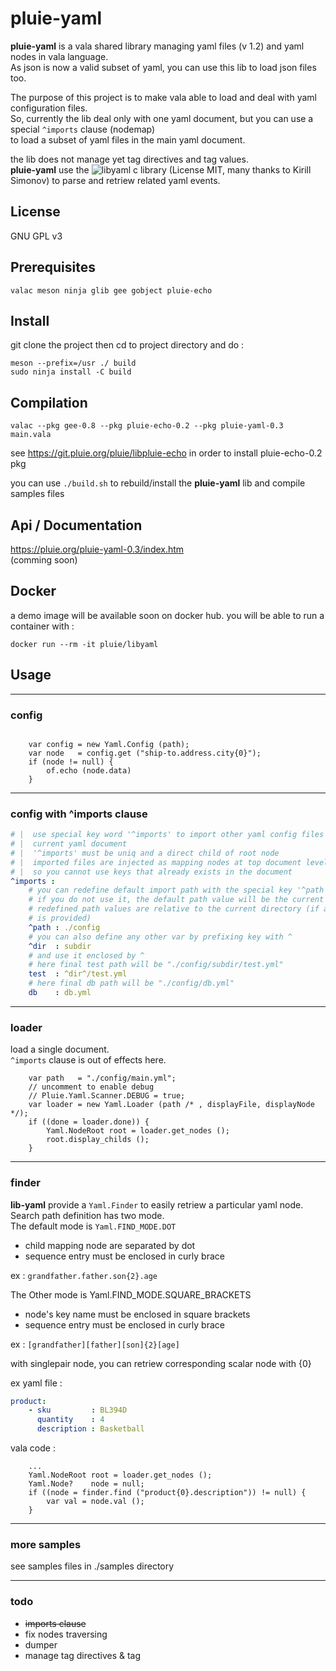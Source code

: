 # pluie-yaml

**pluie-yaml** is a vala shared library managing yaml files (v 1.2) and yaml nodes in vala language.  
As json is now a valid subset of yaml, you can use this lib to load json files too.  

The purpose of this project is to make vala able to load and deal with yaml configuration files.  
So, currently the lib deal only with one yaml document, but you can use a special `^imports` clause (nodemap)  
to load a subset of yaml files in the main yaml document.

the lib does not manage yet tag directives and tag values.  
**pluie-yaml** use the ![libyaml c library](https://github.com/yaml/libyaml) (License MIT, many thanks to Kirill Simonov) to parse and retriew related yaml events.

## License

GNU GPL v3

## Prerequisites

`valac meson ninja glib gee gobject pluie-echo`


## Install

git clone the project then cd to project directory and do :

```
meson --prefix=/usr ./ build
sudo ninja install -C build
```

## Compilation

```
valac --pkg gee-0.8 --pkg pluie-echo-0.2 --pkg pluie-yaml-0.3 main.vala
```

see https://git.pluie.org/pluie/libpluie-echo in order to install pluie-echo-0.2 pkg

you can use `./build.sh` to rebuild/install the **pluie-yaml** lib and compile samples files

## Api / Documentation

https://pluie.org/pluie-yaml-0.3/index.htm  
(comming soon)

## Docker

a demo image will be available soon on docker hub. you will be able to run a container with :

```
docker run --rm -it pluie/libyaml
```

## Usage

-------------------

### config

```vala

    var config = new Yaml.Config (path);
    var node   = config.get ("ship-to.address.city{0}");
    if (node != null) {
        of.echo (node.data)
    }

```
-------------------

### config with ^imports clause

```yml
# |  use special key word '^imports' to import other yaml config files in 
# |  current yaml document
# |  '^imports' must be uniq and a direct child of root node
# |  imported files are injected as mapping nodes at top document level
# |  so you cannot use keys that already exists in the document
^imports :
    # you can redefine default import path with the special key '^path'
    # if you do not use it, the default path value will be the current directory
    # redefined path values are relative to the current directory (if a relative path 
    # is provided)
    ^path : ./config
    # you can also define any other var by prefixing key with ^
    ^dir  : subdir
    # and use it enclosed by ^
    # here final test path will be "./config/subdir/test.yml"
    test  : ^dir^/test.yml 
    # here final db path will be "./config/db.yml"
    db    : db.yml
```

-------------------

### loader 

load a single document.   
`^imports` clause is out of effects here.

```vala
    var path   = "./config/main.yml";
    // uncomment to enable debug
    // Pluie.Yaml.Scanner.DEBUG = true;
    var loader = new Yaml.Loader (path /* , displayFile, displayNode */);
    if ((done = loader.done)) {
        Yaml.NodeRoot root = loader.get_nodes ();
        root.display_childs ();
    }
```
-------------------

### finder

**lib-yaml** provide a `Yaml.Finder` to easily retriew a particular yaml node.  
Search path definition has two mode.  
The default mode is `Yaml.FIND_MODE.DOT`  
- child mapping node are separated by dot
- sequence entry must be enclosed in curly brace

ex : `grandfather.father.son{2}.age`

The Other mode is Yaml.FIND_MODE.SQUARE_BRACKETS  
- node's key name must be enclosed in square brackets  
- sequence entry must be enclosed in curly brace  

ex : `[grandfather][father][son]{2}[age]`

with singlepair node, you can retriew corresponding scalar node with {0}

ex yaml file :

```yml
product:
    - sku         : BL394D
      quantity    : 4
      description : Basketball
```

vala code :

```vala
    ...
    Yaml.NodeRoot root = loader.get_nodes ();
    Yaml.Node?    node = null;
    if ((node = finder.find ("product{0}.description")) != null) {
        var val = node.val ();
    }
```
-------------------

### more samples

see samples files in ./samples directory

-------------------

### todo

* ~~imports clause~~
* fix nodes traversing
* dumper
* manage tag directives & tag

